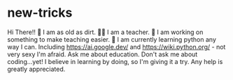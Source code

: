 # new-tricks
Hi There!!
🧓 I am as old as dirt.
🧑‍🏫 I am a teacher.
🍇 I am working on something to make teaching easier.
🏫 I am currently learning python any way I can. Including https://ai.google.dev/ and https://wiki.python.org/ - not very sexy I'm afraid.
Ask me about education. Don't ask me about coding...yet!
I believe in learning by doing, so I'm giving it a try. Any help is greatly appreciated.
